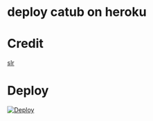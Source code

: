 # deploy catub on heroku
# Credit
 [slr](https://t.me/shotta_flow_xd)

# Deploy

[![Deploy](https://www.herokucdn.com/deploy/button.svg)](https://heroku.com/deploy?template=https://github.com/slrub/catrailwaypack/tree/heroku)
